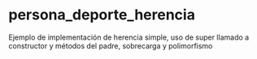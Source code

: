 # persona_deporte_herencia
Ejemplo de implementación de herencia simple, uso de super llamado a constructor y métodos del padre, sobrecarga y polimorfismo
